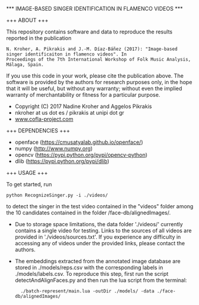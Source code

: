 *** IMAGE-BASED SINGER IDENTIFICATION IN FLAMENCO VIDEOS ***

+++ ABOUT +++

This repository contains software and data to reproduce the results reported in the publication

    N. Kroher, A. Pikrakis and J.-M. Díaz-Báñez (2017): "Image-based singer identificaiton in flamenco videos". In
    Proceedings of the 7th International Workshop of Folk Music Analysis, Málaga, Spain.

If you use this code in your work, please cite the publication above. The software is provided by the authors for research
purposes only, in the hope that it will be useful, but without any warranty; without even the implied warranty of merchantability
or fitness for a particular purpose.

 *  Copyright (C) 2017  Nadine Kroher and Aggelos Pikrakis
 *  nkroher at us dot es / pikrakis at unipi dot gr
 *  www.cofla-project.com



+++ DEPENDENCIES +++
* openface (https://cmusatyalab.github.io/openface/)
* numpy (http://www.numpy.org)
* opencv (https://pypi.python.org/pypi/opencv-python)
* dlib  (https://pypi.python.org/pypi/dlib)

+++ USAGE +++

To get started, run

    python RecognizeSinger.py -i ./videos/

to detect the singer in the test video contained in the "videos" folder among the 10 candidates contained in the folder
/face-db/alignedImages/.

* Due to storage space limitations, the data folder './videos/' currently contains a single video for testing. Links to
  the sources of all videos are provided in './videos/sources.txt'. If you experience any difficulty in accessing any of
  videos under the provided links, please contact the authors.

* The embeddings extracted from the annotated image database are stored in ./models/reps.csv with the corresponding labels
  in ./models/labels.csv. To reproduce this step, first run the script detectAndAlignFaces.py and then run the lua script
  from the terminal:

        ./batch-represent/main.lua -outDir ./models/ -data ./face-db/alignedImages/

